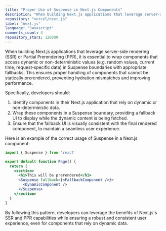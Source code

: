 ```yaml
---
title: "Proper Use of Suspense in Next.js Components"
description: "When building Next.js applications that leverage server-side rendering (SSR) or Partial Prerendering (PPR), it is essential to wrap components that access dynamic or non-deterministic values in Suspense boundaries with appropriate fallbacks."
repository: "vercel/next.js"
label: "next.js"
language: "Javascript"
comments_count: 4
repository_stars: 120000
---
```


When building Next.js applications that leverage server-side rendering (SSR) or Partial Prerendering (PPR), it is essential to wrap components that access dynamic or non-deterministic values (e.g. random values, current time, request-specific data) in Suspense boundaries with appropriate fallbacks. This ensures proper handling of components that cannot be statically prerendered, preventing hydration mismatches and improving performance.

Specifically, developers should:

1. Identify components in their Next.js application that rely on dynamic or non-deterministic data.
2. Wrap these components in a Suspense boundary, providing a fallback UI to display while the dynamic content is being fetched.
3. Ensure that the fallback UI is visually consistent with the final rendered component, to maintain a seamless user experience.

Here is an example of the correct usage of Suspense in a Next.js component:

```jsx
import { Suspense } from 'react'

export default function Page() {
  return (
    <section>
      <h1>This will be prerendered</h1>
      <Suspense fallback={<FallbackComponent />}>
        <DynamicComponent />
      </Suspense>
    </section>
  )
}
```

By following this pattern, developers can leverage the benefits of Next.js's SSR and PPR capabilities while ensuring a robust and consistent user experience, even for components that rely on dynamic data.